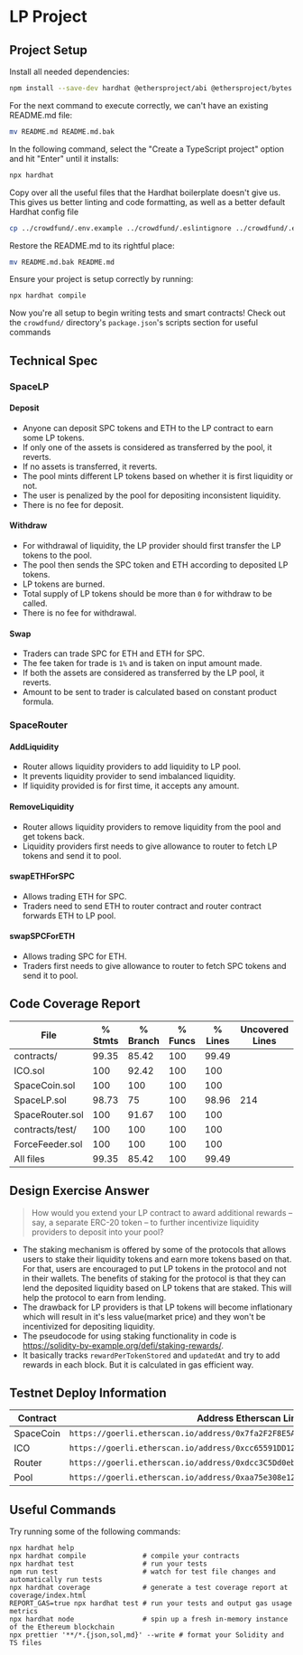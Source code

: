 # LP Project

## Project Setup

Install all needed dependencies:

```bash
npm install --save-dev hardhat @ethersproject/abi @ethersproject/bytes @ethersproject/providers @nomicfoundation/hardhat-chai-matchers @nomicfoundation/hardhat-network-helpers @nomiclabs/hardhat-ethers @nomiclabs/hardhat-etherscan @typechain/ethers-v5 @typechain/hardhat @typescript-eslint/eslint-plugin @typescript-eslint/parser @types/chai @types/mocha @types/node chai dotenv eslint eslint-config-prettier eslint-config-standard eslint-plugin-import eslint-plugin-node eslint-plugin-prettier eslint-plugin-promise ethers hardhat-gas-reporter nodemon prettier prettier-plugin-solidity solidity-coverage ts-node typechain typescript
```

For the next command to execute correctly, we can't have an existing README.md file:

```bash
mv README.md README.md.bak
```

In the following command, select the "Create a TypeScript project" option and hit "Enter" until it installs:

```bash
npx hardhat
```

Copy over all the useful files that the Hardhat boilerplate doesn't give us. This gives us better linting and code formatting, as well as a better default Hardhat config file

```bash
cp ../crowdfund/.env.example ../crowdfund/.eslintignore ../crowdfund/.eslintrc.js ../crowdfund/.prettierignore ../crowdfund/.gitignore ../crowdfund/.solhint.json ../crowdfund/.solhintignore ../crowdfund/hardhat.config.ts ../crowdfund/tsconfig.json ./
```

Restore the README.md to its rightful place:

```bash
mv README.md.bak README.md
```

Ensure your project is setup correctly by running:

```bash
npx hardhat compile
```

Now you're all setup to begin writing tests and smart contracts! Check out the `crowdfund/` directory's `package.json`'s scripts section for useful commands

## Technical Spec
<!-- Here you should list the technical requirements of the project. These should include the points given in the project spec, but will go beyond what is given in the spec because that was written by a non-technical client who leaves it up to you to fill in the spec's details -->
### SpaceLP 
#### Deposit
- Anyone can deposit SPC tokens and ETH to the LP contract to earn some LP tokens.
- If only one of the assets is considered as transferred by the pool, it reverts.
- If no assets is transferred, it reverts.
- The pool mints different LP tokens based on whether it is first liquidity or not.
- The user is penalized by the pool for depositing inconsistent liquidity.
- There is no fee for deposit.

#### Withdraw
- For withdrawal of liquidity, the LP provider should first transfer the LP tokens to the pool.
- The pool then sends the SPC token and ETH according to deposited LP tokens.
- LP tokens are burned.
- Total supply of LP tokens should be more than `0` for withdraw to be called.
- There is no fee for withdrawal.

#### Swap
- Traders can trade SPC for ETH and ETH for SPC.
- The fee taken for trade is `1%` and is taken on input amount made.
- If both the assets are considered as transferred by the LP pool, it reverts.
- Amount to be sent to trader is calculated based on constant product formula.

### SpaceRouter
#### AddLiquidity
- Router allows liquidity providers to add liquidity to LP pool.
- It prevents liquidity provider to send imbalanced liquidity.
- If liquidity provided is for first time, it accepts any amount.
  
#### RemoveLiquidity
- Router allows liquidity providers to remove liquidity from the pool and get tokens back.
- Liquidity providers first needs to give allowance to router to fetch LP tokens and send it to pool.

#### swapETHForSPC
- Allows trading ETH for SPC. 
- Traders need to send ETH to router contract and router contract forwards ETH to LP pool.

#### swapSPCForETH
- Allows trading SPC for ETH.
- Traders first needs to give allowance to router to fetch SPC tokens and send it to pool.


## Code Coverage Report
<!-- Copy + paste your coverage report here before submitting your project -->
<!-- You can see how to generate a coverage report in the "Solidity Code Coverage" section located here: -->
<!-- https://learn.0xmacro.com/training/project-crowdfund/p/4 -->
File              |  % Stmts | % Branch |  % Funcs |  % Lines |Uncovered Lines |
------------------|----------|----------|----------|----------|----------------|
 contracts/       |    99.35 |    85.42 |      100 |    99.49 |                |
  ICO.sol         |      100 |    92.42 |      100 |      100 |                |
  SpaceCoin.sol   |      100 |      100 |      100 |      100 |                |
  SpaceLP.sol     |    98.73 |       75 |      100 |    98.96 |            214 |
  SpaceRouter.sol |      100 |    91.67 |      100 |      100 |                |
 contracts/test/  |      100 |      100 |      100 |      100 |                |
  ForceFeeder.sol |      100 |      100 |      100 |      100 |                |
All files         |    99.35 |    85.42 |      100 |    99.49 |                |



## Design Exercise Answer
<!-- Answer the Design Exercise. -->
<!-- In your answer: (1) Consider the tradeoffs of your design, and (2) provide some pseudocode, or a diagram, to illustrate how one would get started. -->

> How would you extend your LP contract to award additional rewards – say, a separate ERC-20 token – to further incentivize liquidity providers to deposit into your pool?
- The staking mechanism is offered by some of the protocols that allows users to stake their liquidity tokens and earn more tokens based on that. For that, users are encouraged to put LP tokens in the protocol and not in their wallets. The benefits of staking for the protocol is that they can lend the deposited liquidity based on LP tokens that are staked. This will help the protocol to earn from lending.
- The drawback for LP providers is that LP tokens will become inflationary which will result in it's less value(market price) and they won't be incentivized for depositing liquidity.
- The pseudocode for using staking functionality in code is https://solidity-by-example.org/defi/staking-rewards/. 
- It basically tracks `rewardPerTokenStored` and `updatedAt` and try to add rewards in each block. But it is calculated in gas efficient way.

## Testnet Deploy Information

| Contract | Address Etherscan Link |
| -------- | ------- |
| SpaceCoin | `https://goerli.etherscan.io/address/0x7fa2F2F8E5A847127871f9B455A5573D8d74d446` |
| ICO | `https://goerli.etherscan.io/address/0xcc65591DD12f960CA8480601A762Ed1E12BdF04a` |
| Router | `https://goerli.etherscan.io/address/0xdcc3C5Dd0ebf7B6A824B2e3c7254A235a561D550` |
| Pool | `https://goerli.etherscan.io/address/0xaa75e308e125E6b4AaaDF9846c3A2651F42d3be9` |

## Useful Commands

Try running some of the following commands:

```shell
npx hardhat help
npx hardhat compile              # compile your contracts
npx hardhat test                 # run your tests
npm run test                     # watch for test file changes and automatically run tests
npx hardhat coverage             # generate a test coverage report at coverage/index.html
REPORT_GAS=true npx hardhat test # run your tests and output gas usage metrics
npx hardhat node                 # spin up a fresh in-memory instance of the Ethereum blockchain
npx prettier '**/*.{json,sol,md}' --write # format your Solidity and TS files
```